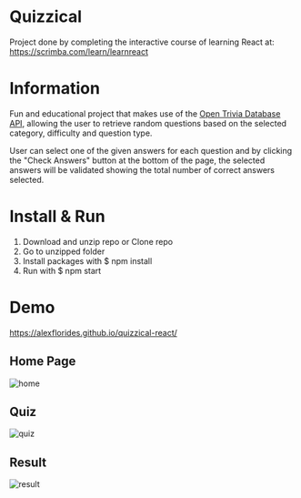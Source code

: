 # Quizzical

Project done by completing the interactive course of learning React at:
https://scrimba.com/learn/learnreact

# Information

Fun and educational project that makes use of the [Open Trivia Database API](https://opentdb.com/), allowing the user to retrieve random questions based on the selected category, difficulty and question type.

User can select one of the given answers for each question and by clicking the "Check Answers" button at the bottom of the page, the selected answers will be validated showing the total number of correct answers selected.

# Install & Run

1) Download and unzip repo or Clone repo
2) Go to unzipped folder
3) Install packages with $ npm install
4) Run with $ npm start

# Demo
https://alexflorides.github.io/quizzical-react/

## Home Page

![home](https://user-images.githubusercontent.com/47948084/229351109-cf4470ab-58fd-4c38-8e44-797e77234d5d.png)

## Quiz

![quiz](https://user-images.githubusercontent.com/47948084/229351110-407afbdd-4ff8-4390-b575-4c9e80b6942f.png)

## Result

![result](https://user-images.githubusercontent.com/47948084/229351107-45eedc34-24e1-4459-9cb7-73bf987d98af.png)